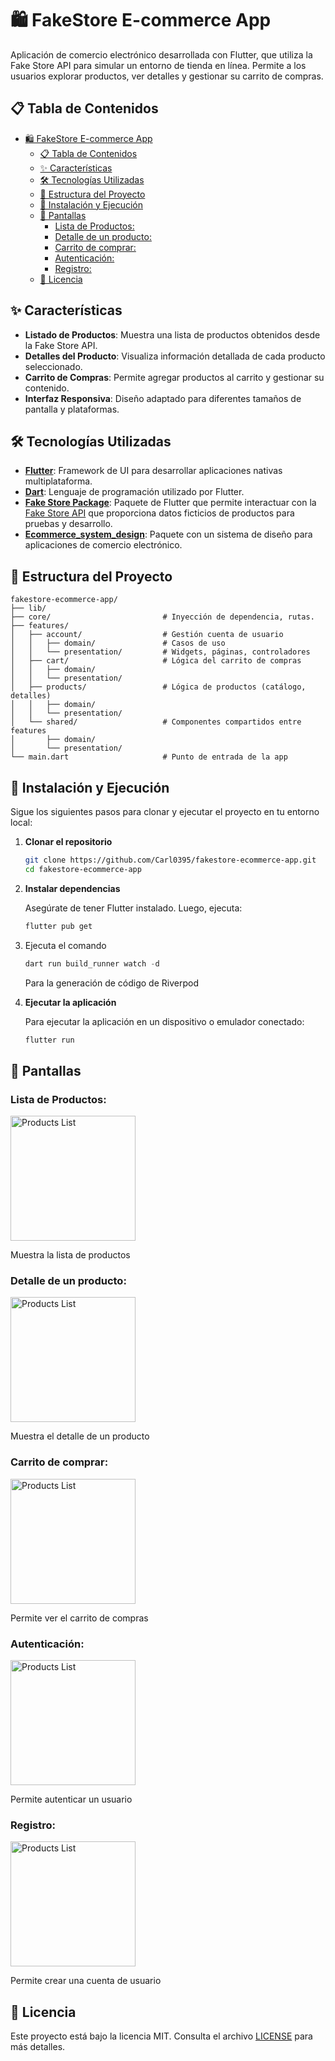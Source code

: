 
# 🛍️ FakeStore E-commerce App

Aplicación de comercio electrónico desarrollada con Flutter, que utiliza la Fake Store API para simular un entorno de tienda en línea. Permite a los usuarios explorar productos, ver detalles y gestionar su carrito de compras.

## 📋 Tabla de Contenidos

- [🛍️ FakeStore E-commerce App](#️-fakestore-e-commerce-app)
  - [📋 Tabla de Contenidos](#-tabla-de-contenidos)
  - [✨ Características](#-características)
  - [🛠️ Tecnologías Utilizadas](#️-tecnologías-utilizadas)
  - [📁 Estructura del Proyecto](#-estructura-del-proyecto)
  - [🚀 Instalación y Ejecución](#-instalación-y-ejecución)
  - [📸 Pantallas](#-pantallas)
    - [Lista de Productos:](#lista-de-productos)
    - [Detalle de un producto:](#detalle-de-un-producto)
    - [Carrito de comprar:](#carrito-de-comprar)
    - [Autenticación:](#autenticación)
    - [Registro:](#registro)
  - [📄 Licencia](#-licencia)

## ✨ Características

- **Listado de Productos**: Muestra una lista de productos obtenidos desde la Fake Store API.
- **Detalles del Producto**: Visualiza información detallada de cada producto seleccionado.
- **Carrito de Compras**: Permite agregar productos al carrito y gestionar su contenido.
- **Interfaz Responsiva**: Diseño adaptado para diferentes tamaños de pantalla y plataformas.

## 🛠️ Tecnologías Utilizadas

- **[Flutter](https://flutter.dev/)**: Framework de UI para desarrollar aplicaciones nativas multiplataforma.
- **[Dart](https://dart.dev/)**: Lenguaje de programación utilizado por Flutter.
- **[Fake Store Package](https://github.com/Carl0395/fake_store_package/)**: Paquete de Flutter que permite interactuar con la [Fake Store API](https://fakestoreapi.com/) que proporciona datos ficticios de productos para pruebas y desarrollo.
- **[Ecommerce_system_design](https://github.com/Carl0395/ecommerce_system_design)**: Paquete con un sistema de diseño para aplicaciones de comercio electrónico.

## 📁 Estructura del Proyecto

```
fakestore-ecommerce-app/
├── lib/
├── core/                         # Inyección de dependencia, rutas.
├── features/
│   ├── account/                  # Gestión cuenta de usuario
│   │   ├── domain/               # Casos de uso
│   │   └── presentation/         # Widgets, páginas, controladores
│   ├── cart/                     # Lógica del carrito de compras
│   │   ├── domain/
│   │   └── presentation/
│   ├── products/                 # Lógica de productos (catálogo, detalles)
│   │   ├── domain/
│   │   └── presentation/
│   └── shared/                   # Componentes compartidos entre features
│       ├── domain/
│       └── presentation/
└── main.dart                     # Punto de entrada de la app
```

## 🚀 Instalación y Ejecución

Sigue los siguientes pasos para clonar y ejecutar el proyecto en tu entorno local:

1. **Clonar el repositorio**

   ```bash
   git clone https://github.com/Carl0395/fakestore-ecommerce-app.git
   cd fakestore-ecommerce-app
   ```

2. **Instalar dependencias**

   Asegúrate de tener Flutter instalado. Luego, ejecuta:

   ```bash
   flutter pub get
   ```

3. Ejecuta el comando

   ```dart
   dart run build_runner watch -d
   ```
   Para la generación de código de Riverpod
   
4. **Ejecutar la aplicación**

   Para ejecutar la aplicación en un dispositivo o emulador conectado:

   ```bash
   flutter run
   ```

## 📸 Pantallas

### Lista de Productos:

<img src="screenshots/01-products.png" alt="Products List" width="200"/>

Muestra la lista de productos

### Detalle de un producto:

<img src="screenshots/04-detailProduct.png" alt="Products List" width="200"/>

Muestra el detalle de un producto

### Carrito de comprar:

<img src="screenshots/05-cart.png" alt="Products List" width="200"/>

Permite ver el carrito de compras

### Autenticación:

<img src="screenshots/02-login.png" alt="Products List" width="200"/>

Permite autenticar un usuario

### Registro:

<img src="screenshots/03-signUp.png" alt="Products List" width="200"/>

Permite crear una cuenta de usuario

## 📄 Licencia

Este proyecto está bajo la licencia MIT. Consulta el archivo [LICENSE](LICENSE) para más detalles.
